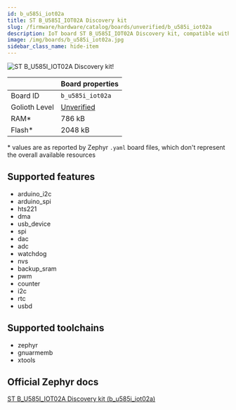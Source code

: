 ```yaml
---
id: b_u585i_iot02a
title: ST B_U585I_IOT02A Discovery kit
slug: /firmware/hardware/catalog/boards/unverified/b_u585i_iot02a
description: IoT board ST B_U585I_IOT02A Discovery kit, compatible with Golioth at unverified level.
image: /img/boards/b_u585i_iot02a.jpg
sidebar_class_name: hide-item
---
```


[//]: # (This is an auto-generated file, do not edit! Changes to it will be lost upon re-generation)

![ST B_U585I_IOT02A Discovery kit!](/img/boards/b_u585i_iot02a.jpg "ST B_U585I_IOT02A Discovery kit")

|                | Board properties     |
| -------------  | -------------------- |
| Board ID       | `b_u585i_iot02a` |
| Golioth Level  | [Unverified](/firmware/hardware#unverified-boards) |
| RAM*           | 786 kB |
| Flash*         | 2048 kB |

\* values are as reported by Zephyr `.yaml` board files, which don't represent the overall available resources



## Supported features

* arduino_i2c
* arduino_spi
* hts221
* dma
* usb_device
* spi
* dac
* adc
* watchdog
* nvs
* backup_sram
* pwm
* counter
* i2c
* rtc
* usbd

## Supported toolchains

* zephyr
* gnuarmemb
* xtools

## Official Zephyr docs

[ST B_U585I_IOT02A Discovery kit (b_u585i_iot02a)](https://docs.zephyrproject.org/latest/boards/st/b_u585i_iot02a/doc/index.html)
